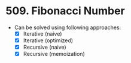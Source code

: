 # 509. Fibonacci Number
- Can be solved using following approaches:
	- [X] Iterative (naive)
	- [X] Iterative (optimized)
	- [X] Recursive (naive)
	- [X] Recursive (memoization)
